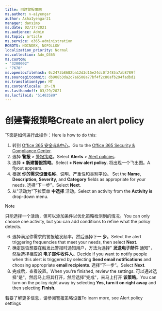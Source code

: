 ```yaml
---
title: 创建警报策略
ms.author: v-aiyengar
author: AshaIyengar21
manager: dansimp
ms.date: 02/17/2021
ms.audience: Admin
ms.topic: article
ms.service: o365-administration
ROBOTS: NOINDEX, NOFOLLOW
localization_priority: Normal
ms.collection: Adm_O365
ms.custom:
- "3200002"
- "7670"
ms.openlocfilehash: 0c2473b8682ba12d3d15e24dc0f2485a7ab8789f
ms.sourcegitcommit: db908b3da2c7a6508a77bf4f2c80afb294fadbd1
ms.translationtype: MT
ms.contentlocale: zh-CN
ms.lasthandoff: 03/29/2021
ms.locfileid: "51403589"
---
```

# <a name="create-an-alert-policy"></a><span data-ttu-id="944cf-102">创建警报策略</span><span class="sxs-lookup"><span data-stu-id="944cf-102">Create an alert policy</span></span>

<span data-ttu-id="944cf-103">下面是如何进行此操作：</span><span class="sxs-lookup"><span data-stu-id="944cf-103">Here is how to do this:</span></span>

1. <span data-ttu-id="944cf-104">转到 [Office 365 安全与&中心](https://go.microsoft.com/fwlink/p/?linkid=2077143)。</span><span class="sxs-lookup"><span data-stu-id="944cf-104">Go to the [Office 365 Security & Compliance Center](https://go.microsoft.com/fwlink/p/?linkid=2077143).</span></span>
1. <span data-ttu-id="944cf-105">选择 **警报**  >  [警报策略](https://go.microsoft.com/fwlink/?linkid=2103208)。</span><span class="sxs-lookup"><span data-stu-id="944cf-105">Select **Alerts** > [Alert policies](https://go.microsoft.com/fwlink/?linkid=2103208).</span></span>
1. <span data-ttu-id="944cf-106">选择 **+ 新建警报策略**。</span><span class="sxs-lookup"><span data-stu-id="944cf-106">Select **+ New alert policy**.</span></span> <span data-ttu-id="944cf-107">将出现一个飞出图。</span><span class="sxs-lookup"><span data-stu-id="944cf-107">A flyout appears.</span></span>
1. <span data-ttu-id="944cf-108">根据 **你的需求设置名称**、说明、严重性和类别字段。 </span><span class="sxs-lookup"><span data-stu-id="944cf-108">Set the **Name**, **Description**, **Severity**, and **Category** fields as appropriate for your needs.</span></span> <span data-ttu-id="944cf-109">选择“下一步”。</span><span class="sxs-lookup"><span data-stu-id="944cf-109">Select **Next**.</span></span>
1. <span data-ttu-id="944cf-110">从"活动为"下拉菜单 **中选择** 活动。</span><span class="sxs-lookup"><span data-stu-id="944cf-110">Select an activity from the **Activity is** drop-down menu.</span></span>
> [!NOTE]
>  <span data-ttu-id="944cf-111">只能选择一个活动，但可以添加条件以优化策略检测到的情况。</span><span class="sxs-lookup"><span data-stu-id="944cf-111">You can only choose one activity, but you can add conditions to refine what the policy detects.</span></span>
6. <span data-ttu-id="944cf-112">选择满足你需求的警报触发频率，然后选择下一 **步**。</span><span class="sxs-lookup"><span data-stu-id="944cf-112">Select the alert triggering frequencies that meet your needs, then select **Next**.</span></span>
7. <span data-ttu-id="944cf-113">确定是否想要在触发此警报时通知用户，方法为选择" **发送电子邮件** 通知"，然后选择相应的 **电子邮件收件人**。</span><span class="sxs-lookup"><span data-stu-id="944cf-113">Decide if you want to notify people when this alert is triggered by selecting **Send email notifications** and choosing appropriate **email recipients**.</span></span> <span data-ttu-id="944cf-114">选择“下一步”。</span><span class="sxs-lookup"><span data-stu-id="944cf-114">Select **Next**.</span></span>
8. <span data-ttu-id="944cf-115">完成后，查看设置。</span><span class="sxs-lookup"><span data-stu-id="944cf-115">When you're finished, review the settings.</span></span> <span data-ttu-id="944cf-116">可以通过选择"是"，然后马上将其打开，然后选择"完成"，来马上打开 **该策略**。</span><span class="sxs-lookup"><span data-stu-id="944cf-116">You can turn on the policy right away by selecting **Yes, turn it on right away** and then selecting **Finish**.</span></span>

<span data-ttu-id="944cf-117">若要了解更多信息，请参阅警报策略设置</span><span class="sxs-lookup"><span data-stu-id="944cf-117">To learn more, see Alert policy settings</span></span>

